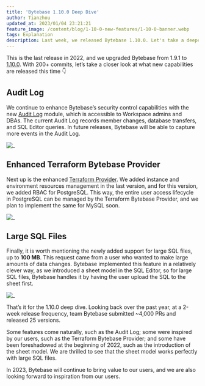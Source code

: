 ```yaml
---
title: 'Bytebase 1.10.0 Deep Dive'
author: Tianzhou
updated_at: 2023/01/04 23:21:21
feature_image: /content/blog/1-10-0-new-features/1-10-0-banner.webp
tags: Explanation
description: Last week, we released Bytebase 1.10.0. Let's take a deeper look into the new features - Audit Log - Terraform Provider to manage user roles in PostgreSQL - Support for large SQL files.
---
```


This is the last release in 2022, and we upgraded Bytebase from 1.9.1 to [1.10.0](/changelog/bytebase-1-10-0). With 200+ commits, let’s take a closer look at what new capabilities are released this time 👇

## Audit Log

We continue to enhance Bytebase’s security control capabilities with the new [Audit Log](/docs/security/audit-log) module, which is accessible to Workspace admins and DBAs. The current Audit Log records member changes, database transfers, and SQL Editor queries. In future releases, Bytebase will be able to capture more events in the Audit Log.

![_](/content/blog/1-10-0-new-features/audit-log.webp)

## Enhanced Terraform Bytebase Provider

Next up is the enhanced [Terraform Provider](https://registry.terraform.io/providers/bytebase/bytebase/latest/docs/resources/database_role). We added instance and environment resources management in the last version, and for this version, we added RBAC for PostgreSQL. This way, the entire user access lifecycle in PostgreSQL can be managed by the Terraform Bytebase Provider, and we plan to implement the same for MySQL soon.

![_](/content/blog/1-10-0-new-features/terraform-provider-role.webp)

## Large SQL Files

Finally, it is worth mentioning the newly added support for large SQL files, up to **100 MB**. This request came from a user who wanted to make large amounts of data changes. Bytebase implemented this feature in a relatively clever way, as we introduced a sheet model in the SQL Editor, so for large SQL files, Bytebase handles it by having the user upload the SQL to the sheet first.

![_](/content/blog/1-10-0-new-features/upload-sql-sheet.webp)

That’s it for the 1.10.0 deep dive. Looking back over the past year, at a 2-week release frequency, team Bytebase submitted ~4,000 PRs and released 25 versions.

Some features come naturally, such as the Audit Log; some were inspired by our users, such as the Terraform Bytebase Provider; and some have been foreshadowed at the beginning of 2022, such as the introduction of the sheet model. We are thrilled to see that the sheet model works perfectly with large SQL files.

In 2023, Bytebase will continue to bring value to our users, and we are also looking forward to inspiration from our users.

